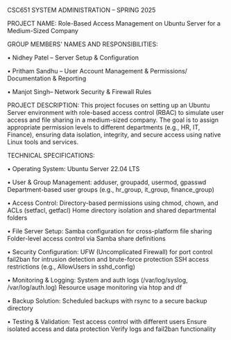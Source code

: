 CSC651 SYSTEM ADMINISTRATION – SPRING 2025

PROJECT NAME: Role-Based Access Management on Ubuntu Server for a Medium-Sized Company

GROUP MEMBERS' NAMES AND RESPONSIBILITIES:

• Nidhey Patel – Server Setup & Configuration

• Pritham Sandhu – User Account Management & Permissions/ Documentation &
Reporting

• Manjot Singh– Network Security & Firewall Rules

PROJECT DESCRIPTION:
This project focuses on setting up an Ubuntu Server environment with role-based access
control (RBAC) to simulate user access and file sharing in a medium-sized company. The goal
is to assign appropriate permission levels to different departments (e.g., HR, IT, Finance),
ensuring data isolation, integrity, and secure access using native Linux tools and services.

TECHNICAL SPECIFICATIONS:

• Operating System:
  Ubuntu Server 22.04 LTS
  
• User & Group Management:
  adduser, groupadd, usermod, gpasswd
  Department-based user groups (e.g., hr_group, it_group, finance_group)

• Access Control:
  Directory-based permissions using chmod, chown, and ACLs (setfacl, getfacl)
  Home directory isolation and shared departmental folders

• File Server Setup:
  Samba configuration for cross-platform file sharing
  Folder-level access control via Samba share definitions

• Security Configuration:
  UFW (Uncomplicated Firewall) for port control
  fail2ban for intrusion detection and brute-force protection
  SSH access restrictions (e.g., AllowUsers in sshd_config)

• Monitoring & Logging:
  System and auth logs (/var/log/syslog, /var/log/auth.log)
  Resource usage monitoring via htop and df

• Backup Solution:
  Scheduled backups with rsync to a secure backup directory

• Testing & Validation:
  Test access control with different users
  Ensure isolated access and data protection
  Verify logs and fail2ban functionality
